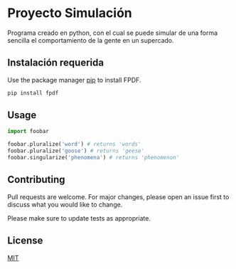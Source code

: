 # Proyecto Simulación

Programa creado en python, con el cual se puede simular de una forma sencilla el comportamiento de la gente en un supercado.

## Instalación requerida

Use the package manager [pip](https://pypi.org/project/fpdf/) to install FPDF.

```bash
pip install fpdf
```

## Usage

```python
import foobar

foobar.pluralize('word') # returns 'words'
foobar.pluralize('goose') # returns 'geese'
foobar.singularize('phenomena') # returns 'phenomenon'
```

## Contributing
Pull requests are welcome. For major changes, please open an issue first to discuss what you would like to change.

Please make sure to update tests as appropriate.

## License
[MIT](https://choosealicense.com/licenses/mit/)
